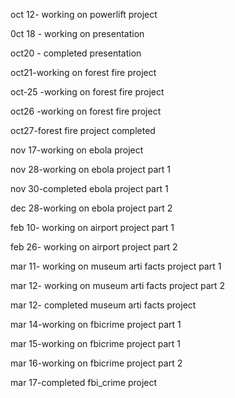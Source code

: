oct 12- working on powerlift project

0ct 18 - working on presentation 

oct20 - completed presentation

oct21-working on forest fire project

oct-25 -working on forest fire project

oct26 -working on forest fire project

oct27-forest fire project completed

nov 17-working on ebola project

nov 28-working on ebola project part 1

nov 30-completed ebola project part 1

dec 28-working on ebola project part 2

feb 10- working on airport project part 1

feb 26- working on airport project part 2

mar 11- working on museum arti facts project part 1  

mar 12- working on museum arti facts project part 2

mar 12- completed museum arti facts project

mar 14-working on fbicrime project part 1

mar 15-working on fbicrime project part 1

mar 16-working on fbicrime project part 2

mar 17-completed fbi_crime project  
